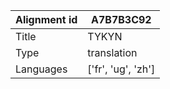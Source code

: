 |Alignment id | A7B7B3C92
| --- | --- 
|Title | TYKYN 
|Type | translation
|Languages | ['fr', 'ug', 'zh']